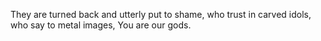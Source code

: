 They are turned back and utterly put to shame, who trust in carved idols, who say to metal images, You are our gods.
